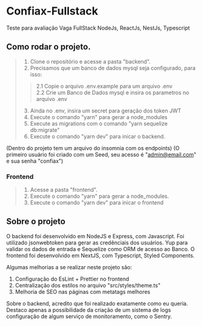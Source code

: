 # Confiax-Fullstack

Teste para avaliação Vaga FullStack NodeJs, ReactJs, NestJs, Typescript

## Como rodar o projeto. 

> 1. Clone o repositório e acesse a pasta "backend". 
> 2. Precisamos que um banco de dados mysql seja configurado, para isso:
>>  2.1 Copie o arquivo .env.example para um arquivo .env <br/>
>>  2.2 Crie um Banco de Dados mysql e insira os parametros no arquivo .env  <br/>
> 3. Ainda no .env, insira um secret para geração dos token JWT
> 4. Execute o comando "yarn" para gerar a node_modules
> 5. Execute as migrations com o comando "yarn sequelize db:migrate" 
> 6. Execute o comando "yarn dev" para inicar o backend.

(Dentro do projeto tem um arquivo do insomnia com os endpoints)
(O primeiro usuário foi criado com um Seed, seu acesso é "admin@email.com" e sua senha "confiax")

### Frontend
> 1. Acesse a pasta "frontend". 
>  2. Execute o comando "yarn" para gerar a node_modules.
> 3. Execute o comando "yarn dev" para inicar o frontend

## Sobre o projeto

O backend foi desenvolvido em NodeJS e Express, com Javascript. Foi utilizado jsonwebtoken para gerar as credênciais dos usuários. Yup para validar os dados de entrada e Sequelize como ORM de  acesso ao Banco. 
O frontend foi desenvolvido em NextJS, com Typescript, Styled Components. 

Algumas melhorias a se realizar neste projeto são: 
 1. Configuração do EsLint + Prettier no frontend
 2. Centralização dos estilos no arquivo "src/styles/theme.ts" 
 3. Melhoria de SEO nas páginas com metatags melhores
 
 Sobre o backend, acredito que foi realizado exatamente como eu queria. Destaco apenas a possibilidade da criação de um sistema de logs configuração de algum serviço de monitoramento, como o Sentry.
 
 
